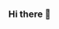 ### Hi there 👋

<!--
**BlaineCD/BlaineCD** is a ✨ _special_ ✨ repository because its `README.md` (this file) appears on your GitHub profile.

- 📛 I'm an iOS developer in Atlanta, GA
- 🔭 I’m currently working on two personal projects: Sauce Simple and PocketDharma
- 📫 How to reach me: [Twitter](https://twitter.com/ShuggieBlaine) | [LinkedIn](https://www.linkedin.com/in/dannheisser/)
- 😄 Pronouns: ... He/Him/His
-->
